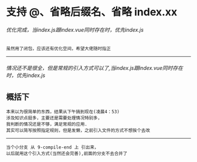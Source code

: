 # 支持 @、省略后缀名、省略 index.xx

###### 优化完成，当index.js跟index.vue同时存在时，优先index.js

    虽然用了闭包，应该还有优化空间，希望大佬随时指正

------------

###### 情况还不是很全，但是常规的引入方式可以了,当index.js跟index.vue同时存在时，优先index.js

## 概括下

    本来以为很简单的东西，结果从下午搞到现在(凌晨4：53)
    涉及知识点挺多，主要还是需要处理情况特别多，
    我判断的情况还是不够，满足常规的应用.
    其实可以简写按照指定规则，但是发懒，之前引入文件的方式不想挨个去改

-------

    当个小分支 从 9-compile-end 上 引出来，
    以后就用这个引入方式(当然还会完善),前面的分支不去合并了
